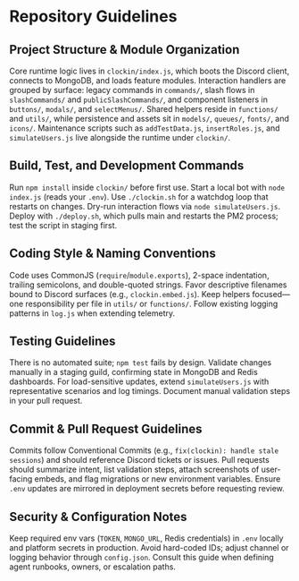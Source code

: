 # Repository Guidelines

## Project Structure & Module Organization
Core runtime logic lives in `clockin/index.js`, which boots the Discord client, connects to MongoDB, and loads feature modules. Interaction handlers are grouped by surface: legacy commands in `commands/`, slash flows in `slashCommands/` and `publicSlashCommands/`, and component listeners in `buttons/`, `modals/`, and `selectMenus/`. Shared helpers reside in `functions/` and `utils/`, while persistence and assets sit in `models/`, `queues/`, `fonts/`, and `icons/`. Maintenance scripts such as `addTestData.js`, `insertRoles.js`, and `simulateUsers.js` live alongside the runtime under `clockin/`.

## Build, Test, and Development Commands
Run `npm install` inside `clockin/` before first use. Start a local bot with `node index.js` (reads your `.env`). Use `./clockin.sh` for a watchdog loop that restarts on changes. Dry-run interaction flows via `node simulateUsers.js`. Deploy with `./deploy.sh`, which pulls main and restarts the PM2 process; test the script in staging first.

## Coding Style & Naming Conventions
Code uses CommonJS (`require`/`module.exports`), 2-space indentation, trailing semicolons, and double-quoted strings. Favor descriptive filenames bound to Discord surfaces (e.g., `clockin.embed.js`). Keep helpers focused—one responsibility per file in `utils/` or `functions/`. Follow existing logging patterns in `log.js` when extending telemetry.

## Testing Guidelines
There is no automated suite; `npm test` fails by design. Validate changes manually in a staging guild, confirming state in MongoDB and Redis dashboards. For load-sensitive updates, extend `simulateUsers.js` with representative scenarios and log timings. Document manual validation steps in your pull request.

## Commit & Pull Request Guidelines
Commits follow Conventional Commits (e.g., `fix(clockin): handle stale sessions`) and should reference Discord tickets or issues. Pull requests should summarize intent, list validation steps, attach screenshots of user-facing embeds, and flag migrations or new environment variables. Ensure `.env` updates are mirrored in deployment secrets before requesting review.

## Security & Configuration Notes
Keep required env vars (`TOKEN`, `MONGO_URL`, Redis credentials) in `.env` locally and platform secrets in production. Avoid hard-coded IDs; adjust channel or logging behavior through `config.json`. Consult this guide when defining agent runbooks, owners, or escalation paths.
